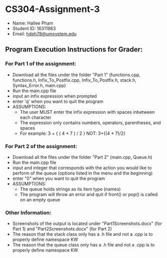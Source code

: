 # CS304-Assignment-3
- Name: Hallee Pham
- Student ID: 16311983
- Email: hdph78@umsystem.edu
## Program Execution Instructions for Grader:
### For Part 1 of the assignment:
- Download all the files under the folder "Part 1" (functions.cpp, functions.h, Infix_To_Postfix.cpp, Infix_To_Postfix.h, stack.h, Syntax_Error.h, main.cpp)
- Run the main.cpp file
- input an infix expression when prompted
- enter 'q' when you want to quit the program
- ASSUMPTIONS:
  - The user MUST enter the infix expression with spaces inbetween each character
  - The expression only contains numbers, operators, parentheses, and spaces
  - For example: 3 + { ( 4 * 7 ) / 2 } NOT: 3+{(4 * 7)/2}
### For Part 2 of the assignment:
- Download all the files under the folder "Part 2" (main.cpp, Queue.h)
- Run the main.cpp file
- input and integer that corresponds with the action you would like to perform of the queue (options listed in the menu and the beginning)
- enter "0" when you want to quit the program
- ASSUMPTIONS:
  - The queue holds strings as its item type (names)
  - The program will throw an error and quit if front() or pop() is called on an empty queue
### Other Information:
- Screenshots of the output is located under "Part1Screenshots.docx" (for Part 1) and "Part2Screenshots.docx" (for Part 2)
- The reason that the stack class only has a .h file and not a .cpp is to properly define namespace KW
- The reason that the queue class only has a .h file and not a .cpp is to properly define namespace KW
